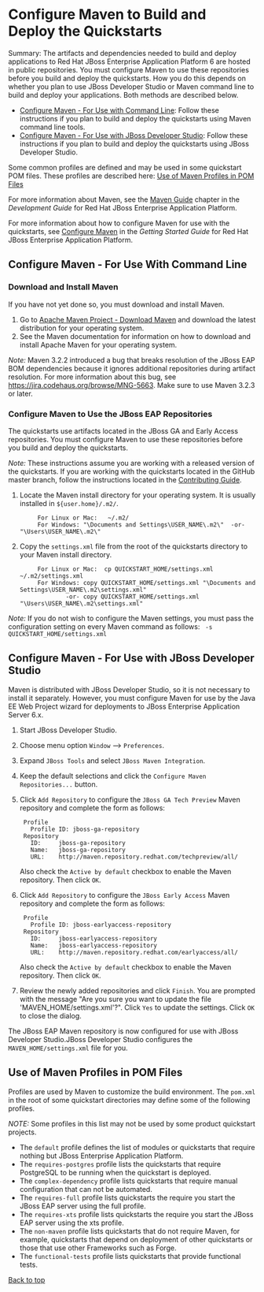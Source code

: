 Configure Maven to Build and Deploy the Quickstarts
===============

Summary: The artifacts and dependencies needed to build and deploy applications to Red Hat JBoss Enterprise Application Platform 6 are hosted in public repositories. You must configure Maven to use these repositories before you build and deploy the quickstarts. How you do this depends on whether you plan to use JBoss Developer Studio or Maven command line to build and deploy your applications. Both methods are described below.

* [Configure Maven - For Use with Command Line](#configure-maven---for-use-with-command-line): Follow these instructions if you plan to build and deploy the quickstarts using Maven command line tools.
* [Configure Maven - For Use with JBoss Developer Studio](#configure-maven---for-use-with-jboss-developer-studio): Follow these instructions if you plan to build and deploy the quickstarts using JBoss Developer Studio.

Some common profiles are defined and may be used in some quickstart POM files. These profiles are described here: [Use of Maven Profiles in POM Files](#use-of-maven-profiles-in-pom-files)

For more information about Maven, see the [Maven Guide](https://access.redhat.com/documentation/en-US/JBoss_Enterprise_Application_Platform/6.4/html-single/Development_Guide/index.html#chap-Maven_Guide "Maven Guide") chapter in the _Development Guide_ for Red Hat JBoss Enterprise Application Platform.

For more information about how to configure Maven for use with the quickstarts, see [Configure Maven](https://access.redhat.com/documentation/en-US/JBoss_Enterprise_Application_Platform/6.4/html-single/Getting_Started_Guide/index.html#sect-Configure_Maven "Configure Maven") in the _Getting Started Guide_ for Red Hat JBoss Enterprise Application Platform.


Configure Maven - For Use With Command Line
-------------------------------------------

### Download and Install Maven

If you have not yet done so, you must download and install Maven.

1. Go to [Apache Maven Project - Download Maven](http://maven.apache.org/download.html) and download the latest distribution for your operating system.
2. See the Maven documentation for information on how to download and install Apache Maven for your operating system.

_Note:_ Maven 3.2.2 introduced a bug that breaks resolution of the JBoss EAP BOM dependencies because it ignores additional repositories during artifact resolution. For more information about this bug, see <https://jira.codehaus.org/browse/MNG-5663>. Make sure to use Maven 3.2.3 or later.

### Configure Maven to Use the JBoss EAP Repositories

The quickstarts use artifacts located in the JBoss GA and Early Access repositories. You must configure Maven to use these repositories before you build and deploy the quickstarts. 

_Note:_ These instructions assume you are working with a released version of the quickstarts. If you are working with the quickstarts located in the GitHub master branch, follow the instructions located in the [Contributing Guide](CONTRIBUTING.md#configure-maven).

1. Locate the Maven install directory for your operating system. It is usually installed in `${user.home}/.m2/`. 

            For Linux or Mac:   ~/.m2/
            For Windows: "\Documents and Settings\USER_NAME\.m2\"  -or-  "\Users\USER_NAME\.m2\"

2. Copy the `settings.xml` file from the root of the quickstarts directory to your Maven install directory.
 
            For Linux or Mac:  cp QUICKSTART_HOME/settings.xml  ~/.m2/settings.xml
            For Windows: copy QUICKSTART_HOME/settings.xml "\Documents and Settings\USER_NAME\.m2\settings.xml"
                    -or- copy QUICKSTART_HOME/settings.xml "\Users\USER_NAME\.m2\settings.xml"

_Note:_ If you do not wish to configure the Maven settings, you must pass the configuration setting on every Maven command as follows: ` -s QUICKSTART_HOME/settings.xml`
            

Configure Maven - For Use with JBoss Developer Studio
-----------------------------------------------------

Maven is distributed with JBoss Developer Studio, so it is not necessary to install it separately. However, you must configure Maven for use by the Java EE Web Project wizard for deployments to JBoss Enterprise Application Server 6.x.

1. Start JBoss Developer Studio.
2. Choose menu option `Window` --> `Preferences`.
3. Expand `JBoss Tools` and select `JBoss Maven Integration`.
4. Keep the default selections and click the `Configure Maven Repositories...` button.
5. Click `Add Repository` to configure the `JBoss GA Tech Preview` Maven repository and complete the form as follows: 

        Profile
          Profile ID: jboss-ga-repository
        Repository
          ID:     jboss-ga-repository
          Name:   jboss-ga-repository
          URL:    http://maven.repository.redhat.com/techpreview/all/

    Also check the `Active by default` checkbox to enable the Maven repository. Then click `OK`.

5. Click `Add Repository` to configure the `JBoss Early Access` Maven repository and complete the form as follows: 

        Profile
          Profile ID: jboss-earlyaccess-repository
        Repository
          ID:     jboss-earlyaccess-repository
          Name:   jboss-earlyaccess-repository
          URL:    http://maven.repository.redhat.com/earlyaccess/all/

    Also check the `Active by default` checkbox to enable the Maven repository. Then click `OK`.

6. Review the newly added repositories and click `Finish`. You are prompted with the message "Are you sure you want to update the file 'MAVEN_HOME/settings.xml'?". Click `Yes` to update the settings. Click `OK` to close the dialog.

The JBoss EAP Maven repository is now configured for use with JBoss Developer Studio.JBoss Developer Studio configures the `MAVEN_HOME/settings.xml` file for you.


Use of Maven Profiles in POM Files
----------------------------------

Profiles are used by Maven to customize the build environment. The `pom.xml` in the root of some quickstart directories may define some of the following profiles.

_NOTE:_ Some profiles in this list may not be used by some product quickstart projects.

* The `default` profile defines the list of modules or quickstarts that require nothing but JBoss Enterprise Application Platform.
* The `requires-postgres` profile lists the quickstarts that require PostgreSQL to be running when the quickstart is deployed.
* The `complex-dependency` profile lists quickstarts that require manual configuration that can not be automated.
* The `requires-full` profile lists quickstarts the require you start the JBoss EAP server using the full profile.
* The `requires-xts` profile lists quickstarts the require you start the JBoss EAP server using the xts profile.
* The `non-maven` profile lists quickstarts that do not require Maven, for example, quickstarts that depend on deployment of other quickstarts or those that use other Frameworks such as Forge.
* The `functional-tests` profile lists quickstarts that provide functional tests.

[Back to top](#configure-maven-to-build-and-deploy-the-quickstarts)
